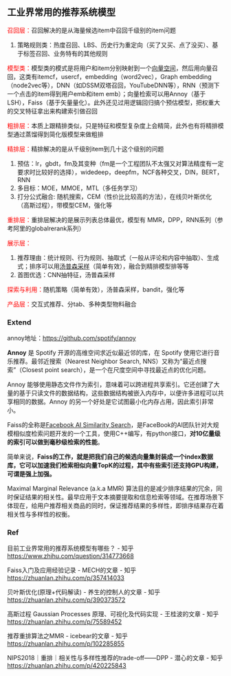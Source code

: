 ## 工业界常用的推荐系统模型

<font color='red'>召回层：</font>召回解决的是从海量候选item中召回千级别的item问题

1. 策略规则类：热度召回、LBS、历史行为重定向（买了又买、点了没买）、基于标签召回、业务特有的其他规则

<font color='red'>模型类：</font>模型类的模式是将用户和item分别映射到一个[向量空间](https://www.zhihu.com/search?q=向量空间&search_source=Entity&hybrid_search_source=Entity&hybrid_search_extra={"sourceType"%3A"answer"%2C"sourceId"%3A1745453333})，然后用向量召回，这类有itemcf，usercf，embedding（word2vec），Graph embedding（node2vec等），DNN（如DSSM双塔召回，YouTubeDNN等），RNN（预测下一个点击的item得到用户emb和item emb）；向量检索可以用Annoy（基于LSH），Faiss（基于矢量量化）。此外还见过用逻辑回归搞个预估模型，把权重大的交叉特征拿出来构建索引做召回

<font color='red'>粗排层：</font>本质上跟精排类似，只是特征和模型复杂度上会精简，此外也有将精排模型通过蒸馏得到简化版模型来做粗排

<font color='red'>精排层：</font>精排解决的是从千级别item到几十这个级别的问题

1. 预估：lr，gbdt，fm及其变种（fm是一个工程团队不太强又对算法精度有一定要求时比较好的选择），widedeep，deepfm，NCF各种交叉，DIN，BERT，RNN
2. 多目标：MOE，MMOE，MTL（多任务学习）
3. 打分公式融合: 随机搜索，CEM（性价比比较高的方法），在线贝叶斯优化（高斯过程），带模型CEM，强化等

<font color='red'>重排层：</font>重排层解决的是展示列表总体最优，模型有 MMR，DPP，RNN系列（参考阿里的globalrerank系列）

<font color='red'>展示层：</font>

1. 推荐理由：统计规则、行为规则、抽取式（一般从评论和内容中抽取）、生成式；排序可以用[汤普森采样](https://www.zhihu.com/search?q=汤普森采样&search_source=Entity&hybrid_search_source=Entity&hybrid_search_extra={"sourceType"%3A"answer"%2C"sourceId"%3A1745453333})（简单有效），融合到精排模型排等等
2. 首图优选：CNN抽特征，汤普森采样

<font color='red'>探索与利用：</font>随机策略（简单有效），汤普森采样，bandit，强化等

<font color='red'>产品层：</font>交互式推荐、分tab、多种类型物料融合



### Extend

annoy地址：https://github.com/spotify/annoy

**Annoy** 是 Spotify 开源的高维空间求近似最近邻的库，在 Spotify 使用它进行音乐推荐。最邻近搜索（Nearest Neighbor Search, NNS）又称为“最近点搜索”（Closest point search），是一个在尺度空间中寻找最近点的优化问题。

Annoy 能够使用静态文件作为索引，意味着可以跨进程共享索引。它还创建了大量的基于只读文件的数据结构，这些数据结构被嵌入内存中，以便许多进程可以共享相同的数据。Annoy 的另一个好处是它试图最小化内存占用，因此索引非常小。



Faiss的全称是[Facebook AI Similarity Search](https://link.zhihu.com/?target=https%3A//github.com/facebookresearch/faiss)，是FaceBook的AI团队针对大规模相似度检索问题开发的一个工具，使用C++编写，有python接口，**对10亿量级的索引可以做到毫秒级检索的性能**。

简单来说，**Faiss的工作，就是把我们自己的候选向量集封装成一个index数据库，它可以加速我们检索相似向量TopK的过程，其中有些索引还支持GPU构建，可谓是强上加强。**



Maximal Marginal Relevance (a.k.a MMR) 算法目的是减少排序结果的冗余，同时保证结果的相关性。最早应用于文本摘要提取和信息检索等领域。在推荐场景下体现在，给用户推荐相关商品的同时，保证推荐结果的多样性，即排序结果存在着相关性与多样性的权衡。





### Ref

目前工业界常用的推荐系统模型有哪些？ - 知乎 https://www.zhihu.com/question/314773668

Faiss入门及应用经验记录 - MECH的文章 - 知乎 https://zhuanlan.zhihu.com/p/357414033

贝叶斯优化(原理+代码解读) - 养生的控制人的文章 - 知乎 https://zhuanlan.zhihu.com/p/390373572

高斯过程 Gaussian Processes 原理、可视化及代码实现 - 王桂波的文章 - 知乎 https://zhuanlan.zhihu.com/p/75589452

推荐重排算法之MMR - icebear的文章 - 知乎 https://zhuanlan.zhihu.com/p/102285855

NIPS2018｜重排｜相关性与多样性推荐的trade-off——DPP - 潜心的文章 - 知乎 https://zhuanlan.zhihu.com/p/420225843